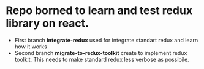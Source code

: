 # Repo borned to learn and test redux library on react.

- First branch **integrate-redux** used for integrate standart redux and learn how it works
- Second branch **migrate-to-redux-toolkit** create to implement redux toolkit. This needs to make standard redux less verbose as possibile.
